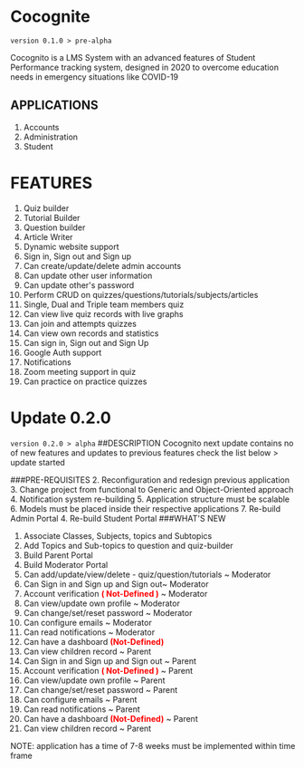 # Cocognite
`version 0.1.0 > pre-alpha`

Cocognito is a LMS System with an advanced features of Student Performance tracking system, designed in 2020 to overcome education needs in emergency situations like COVID-19

## APPLICATIONS
1. Accounts
2. Administration
3. Student

# FEATURES
1. Quiz builder
2. Tutorial Builder 
3. Question builder
4. Article Writer
5. Dynamic website support
6. Sign in, Sign out and Sign up
7. Can create/update/delete admin accounts
8. Can update other user information
9. Can update other's password
10. Perform CRUD on quizzes/questions/tutorials/subjects/articles
11. Single, Dual and Triple team members quiz
12. Can view live quiz records with live graphs
13. Can join and attempts quizzes
14. Can view own records and statistics
15. Can sign in, Sign out and Sign Up
16. Google Auth support
17. Notifications
18. Zoom meeting support in quiz
19. Can practice on practice quizzes
# Update 0.2.0 
`version 0.2.0 > alpha`
##DESCRIPTION
Cocognito next update contains no of new features and updates to previous 
features check the list below > update started

###PRE-REQUISITES
2. Reconfiguration and redesign previous application
3. Change project from functional to Generic and Object-Oriented approach
4. Notification system re-building
5. Application structure must be scalable
6. Models must be placed inside their respective applications
7. Re-build Admin Portal
4. Re-build Student Portal
###WHAT'S NEW
1. Associate Classes, Subjects, topics and Subtopics
2. Add Topics and Sub-topics to question and quiz-builder
3. Build Parent Portal
4. Build Moderator Portal
5. Can add/update/view/delete - quiz/question/tutorials ~ Moderator
6. Can Sign in and Sign up and Sign out~ Moderator
7. Account verification <b style="color:red">( Not-Defined )</b> ~ Moderator
8. Can view/update own profile ~ Moderator
9. Can change/set/reset password ~ Moderator
10. Can configure emails ~ Moderator
11. Can read notifications ~ Moderator
12. Can have a dashboard <b style="color:red">(Not-Defined)</b>
13. Can view children record ~ Parent
14. Can Sign in and Sign up and Sign out ~ Parent
15. Account verification <b style="color:red">( Not-Defined )</b> ~ Parent
16. Can view/update own profile ~ Parent
17. Can change/set/reset password ~ Parent
18. Can configure emails ~ Parent
19. Can read notifications ~ Parent
20. Can have a dashboard <b style="color:red">(Not-Defined)</b> ~ Parent
21. Can view children record ~ Parent 


NOTE: application has a time of 7-8 weeks must be implemented within time frame